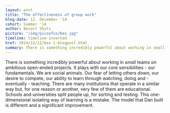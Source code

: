 ```yaml
---
layout: post
title: "The effectiveness of group work"
blog-date: 12. December '14
cohort: Summer '14
author: Besart Shyti
picture: "/img/picsofus/bes.jpg"
timeline: timeline-inverted
href: 2014/12/11/bes-1-blogpost.html
summary: There is something incredibly powerful about working in small teams on ambitious open-ended projects...
---
```



There is something incredibly powerful about working in small teams on ambitious open-ended projects. It plays with our core sensibilities - our fundamentals. We are social animals. Our fear of letting others down, our desire to compete, our ability to learn through watching, doing and - eventually - teaching. There are many institutions that operate in a similar way but, for one reason or another, very few of them are educational. Schools and universities split people up, for sorting and testing. This one-dimensional isolating way of learning is a mistake. The model that Dan built is different and a significant improvement.